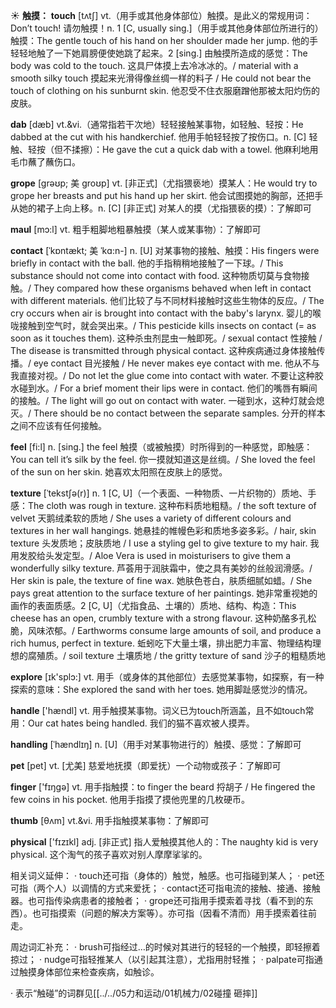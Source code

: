 ☀ <span class="category">**触摸：**</span>
<span class="vocabulary">**touch**</span> [tʌtʃ] 
<span class="definition">vt.（用手或其他身体部位）触摸。是此义的常规用词：</span>Don’t touch! 请勿触摸！<span class="definition">n. 1 [C, usually sing.]（用手或其他身体部位所进行的）触摸：</span>The gentle touch of his hand on her shoulder made her jump. 他的手轻轻地触了一下她肩膀便使她跳了起来。<span class="definition">2 [sing.] 由触摸所造成的感觉：</span>The body was cold to the touch. 这具尸体摸上去冷冰冰的。/ material with a smooth silky touch 摸起来光滑得像丝绸一样的料子 / He could not bear the touch of clothing on his sunburnt skin. 他忍受不住衣服磨蹭他那被太阳灼伤的皮肤。
           
<span class="vocabulary">**dab**</span> [dæb]
<span class="definition">vt.&vi.（通常指若干次地）轻轻接触某事物，如轻触、轻按：</span>He dabbed at the cut with his handkerchief. 他用手帕轻轻按了按伤口。<span class="definition">n. [C] 轻触、轻按（但不揉擦）：</span>He gave the cut a quick dab with a towel. 他麻利地用毛巾蘸了蘸伤口。           
                      
<span class="vocabulary">**grope**</span> [grəʊp; 美 groʊp]
<span class="definition">vt. [非正式]（尤指猥亵地）摸某人：</span>He would try to grope her breasts and put his hand up her skirt. 他会试图摸她的胸部，还把手从她的裙子上向上移。<span class="definition">n. [C] [非正式] 对某人的摸（尤指猥亵的摸）：</span>了解即可

<span class="vocabulary">**maul**</span> [mɔ:l]
<span class="definition">vt. 粗手粗脚地粗暴触摸（某人或某事物）：</span>了解即可

<span class="vocabulary">**contact**</span> [ˈkɒntækt; 美 ˈkɑ:n-]
<span class="definition">n. [U] 对某事物的接触、触摸：</span>His fingers were briefly in contact with the ball. 他的手指稍稍地接触了一下球。/ This substance should not come into contact with food. 这种物质切莫与食物接触。/ They compared how these organisms behaved when left in contact with different materials. 他们比较了与不同材料接触时这些生物体的反应。/ The cry occurs when air is brought into contact with the baby's larynx. 婴儿的喉咙接触到空气时，就会哭出来。/ This pesticide kills insects on contact (= as soon as it touches them). 这种杀虫剂昆虫一触即死。/ sexual contact 性接触 / The disease is transmitted through physical contact. 这种疾病通过身体接触传播。/ eye contact 目光接触 / He never makes eye contact with me. 他从不与我直接对视。/ Do not let the glue come into contact with water. 不要让这种胶水碰到水。/ For a brief moment their lips were in contact. 他们的嘴唇有瞬间的接触。/ The light will go out on contact with water. 一碰到水，这种灯就会熄灭。/ There should be no contact between the separate samples. 分开的样本之间不应该有任何接触。
 
<span class="vocabulary">**feel**</span> [fi:l] 
<span class="definition">n. [sing.] the feel 触摸（或被触摸）时所得到的一种感觉，即触感：</span>You can tell it’s silk by the feel. 你一摸就知道这是丝绸。/ She loved the feel of the sun on her skin. 她喜欢太阳照在皮肤上的感觉。
           
<span class="vocabulary">**texture**</span> [ˈtekstʃə(r)]
<span class="definition">n. 1 [C, U]（一个表面、一种物质、一片织物的）质地、手感：</span>The cloth was rough in texture. 这种布料质地粗糙。/ the soft texture of velvet 天鹅绒柔软的质地 / She uses a variety of different colours and textures in her wall hangings. 她悬挂的帷幔色彩和质地多姿多彩。/ hair, skin texture 头发质地；皮肤质地 / I use a styling gel to give texture to my hair. 我用发胶给头发定型。/ Aloe Vera is used in moisturisers to give them a wonderfully silky texture. 芦荟用于润肤霜中，使之具有美妙的丝般润滑感。/ Her skin is pale, the texture of fine wax. 她肤色苍白，肤质细腻如蜡。/ She pays great attention to the surface texture of her paintings. 她非常重视她的画作的表面质感。<span class="definition">2 [C, U]（尤指食品、土壤的）质地、结构、构造：</span>This cheese has an open, crumbly texture with a strong flavour. 这种奶酪多孔松脆，风味浓郁。/ Earthworms consume large amounts of soil, and produce a rich humus, perfect in texture. 蚯蚓吃下大量土壤，排出肥力丰富、物理结构理想的腐殖质。/ soil texture 土壤质地 / the gritty texture of sand 沙子的粗糙质地
 
<span class="vocabulary">**explore**</span> [ɪk'splɔ:] 
<span class="definition">vt. 用手（或身体的其他部位）去感觉某事物，如探察，有一种探索的意味：</span>She explored the sand with her toes. 她用脚趾感觉沙的情况。

<span class="vocabulary">**handle**</span> ['hændl] 
<span class="definition">vt. 用手触摸某事物。词义已为touch所涵盖，且不如touch常用：</span>Our cat hates being handled. 我们的猫不喜欢被人摸弄。
           
<span class="vocabulary">**handling**</span> [ˈhændlɪŋ]
<span class="definition">n. [U]（用手对某事物进行的）触摸、感觉：</span>了解即可

<span class="vocabulary">**pet**</span> [pet] 
<span class="definition">vt. [尤美] 慈爱地抚摸（即爱抚）一个动物或孩子：</span>了解即可

<span class="vocabulary">**finger**</span> ['fɪŋɡə] 
<span class="definition">vt. 用手指触摸：</span>to finger the beard 捋胡子 / He fingered the few coins in his pocket. 他用手指摸了摸他兜里的几枚硬币。
           
<span class="vocabulary">**thumb**</span> [θʌm]
<span class="definition">vt.&vi. 用手指触摸某事物：</span>了解即可

<span class="vocabulary">**physical**</span> ['fɪzɪkl] 
<span class="definition">adj. [非正式] 指人爱触摸其他人的：</span>The naughty kid is very physical. 这个淘气的孩子喜欢对别人摩摩挲挲的。

相关词义延伸：
· touch还可指（身体的）触觉，触感。也可指碰到某人；
· pet还可指（两个人）以调情的方式来爱抚；
· contact还可指电流的接触、接通、接触器。也可指传染病患者的接触者；
· grope还可指用手摸索着寻找（看不到的东西）。也可指摸索（问题的解决方案等）。亦可指（因看不清而）用手摸索着往前走。

周边词汇补充：
· brush可指经过…的时候对其进行的轻轻的一个触摸，即轻擦着掠过；
· nudge可指轻推某人（以引起其注意），尤指用肘轻推；
· palpate可指通过触摸身体部位来检查疾病，如触诊。

· 表示“触碰”的词群见[[../../05力和运动/01机械力/02碰撞 砸摔]]
